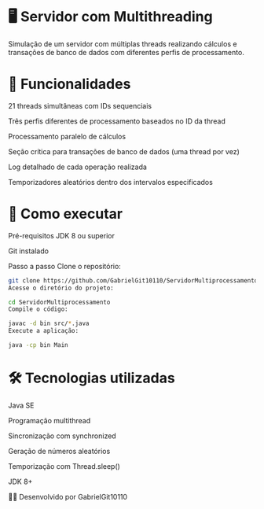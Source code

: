 # 🖥️ Servidor com Multithreading
Simulação de um servidor com múltiplas threads realizando cálculos e transações de banco de dados com diferentes perfis de processamento.

# 🎯 Funcionalidades
21 threads simultâneas com IDs sequenciais

Três perfis diferentes de processamento baseados no ID da thread

Processamento paralelo de cálculos

Seção crítica para transações de banco de dados (uma thread por vez)

Log detalhado de cada operação realizada

Temporizadores aleatórios dentro dos intervalos especificados

# 🚀 Como executar
Pré-requisitos
JDK 8 ou superior

Git instalado

Passo a passo
Clone o repositório:

```bash
git clone https://github.com/GabrielGit10110/ServidorMultiprocessamento.git
Acesse o diretório do projeto:
```

```bash
cd ServidorMultiprocessamento
Compile o código:
```

```bash
javac -d bin src/*.java
Execute a aplicação:
```

```bash
java -cp bin Main
```

# 🛠️ Tecnologias utilizadas
Java SE

Programação multithread

Sincronização com synchronized

Geração de números aleatórios

Temporização com Thread.sleep()

JDK 8+

👨‍💻 Desenvolvido por
GabrielGit10110

